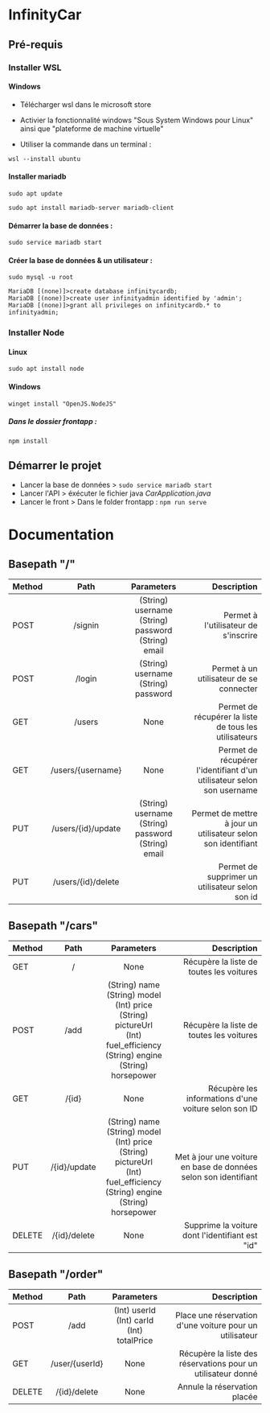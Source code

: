 # InfinityCar

## Pré-requis

### Installer WSL

#### Windows

- Télécharger wsl dans le microsoft store

- Activier la fonctionnalité windows "Sous System Windows pour Linux" ainsi que "plateforme de machine virtuelle"

- Utiliser la commande dans un terminal :

```
wsl --install ubuntu 
```

#### Installer mariadb

```
sudo apt update

sudo apt install mariadb-server mariadb-client
```

#### Démarrer la base de données :

```
sudo service mariadb start

```
#### Créer la base de données & un utilisateur :

```
sudo mysql -u root

MariaDB [(none)]>create database infinitycardb;
MariaDB [(none)]>create user infinityadmin identified by 'admin';
MariaDB [(none)]>grant all privileges on infinitycardb.* to infinityadmin;
```

### Installer Node 

#### Linux 

```
sudo apt install node
```
#### Windows 

```
winget install "OpenJS.NodeJS"
```
##### Dans le dossier frontapp :

```
npm install 
```

## Démarrer le projet

- Lancer la base de données > `sudo service mariadb start`
- Lancer l'API > éxécuter le fichier java *CarApplication.java*
- Lancer le front > Dans le folder frontapp : `npm run serve`

# Documentation

## Basepath "/"
| Method      | Path        | Parameters                                                  | Description |
| :---        |    :----:   |         :-----:                                               |   ---:      |
| POST        | /signin     | (String) username</br>(String) password</br>(String) email  | Permet à l'utilisateur de s'inscrire |
| POST   | /login        | (String) username</br>(String) password  | Permet à un utilisateur de se connecter|
| GET   | /users        | None  | Permet de récupérer la liste de tous les utilisateurs |
| GET   | /users/{username}       | None  | Permet de récupérer l'identifiant d'un utilisateur selon son username |
| PUT   | /users/{id}/update       | (String) username</br>(String) password</br>(String) email  | Permet de mettre à jour un utilisateur selon son identifiant |
| PUT   | /users/{id}/delete       |   | Permet de supprimer un utilisateur selon son id |


## Basepath "/cars"
| Method      | Path        | Parameters                                                  | Description |
| :---        |    :----:   |         :-----:                                               |   ---:      |
| GET        | /     | None | Récupère la liste de toutes les voitures |
| POST        | /add    | (String) name</br>(String) model</br>(Int) price</br>(String) pictureUrl</br>(Int) fuel_efficiency</br>(String) engine</br>(String) horsepower</br>| Récupère la liste de toutes les voitures |
| GET        | /{id}     | None | Récupère les informations d'une voiture selon son ID |
| PUT        | /{id}/update     | (String) name</br>(String) model</br>(Int) price</br>(String) pictureUrl</br>(Int) fuel_efficiency</br>(String) engine</br>(String) horsepower</br> | Met à jour une voiture en base de données selon son identifiant |
| DELETE        | /{id}/delete     | None | Supprime la voiture dont l'identifiant est "id" |

## Basepath "/order"
| Method      | Path        | Parameters                                                  | Description |
| :---        |    :----:   |         :-----:                                               |   ---:      |
| POST        | /add     | (Int) userId</br>(Int) carId</br>(Int) totalPrice | Place une réservation d'une voiture pour un utilisateur |
| GET        | /user/{userId}    | None | Récupère la liste des réservations pour un utilisateur donné |
| DELETE        | /{id}/delete    | None | Annule la réservation placée |





